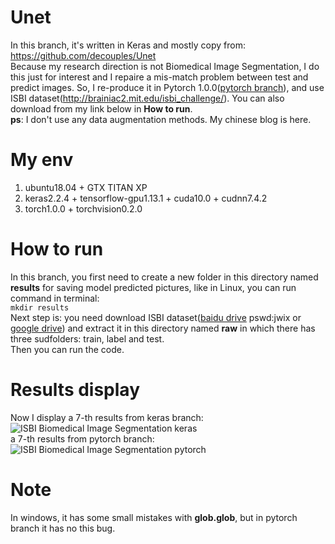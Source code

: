 # Unet
In this branch, it's written in Keras and mostly copy from: https://github.com/decouples/Unet  
Because my research direction is not Biomedical Image Segmentation, I do this just for interest and I repaire a mis-match problem between test and predict images. So, I re-produce it in Pytorch 1.0.0([pytorch branch](https://github.com/laisimiao/Unet/tree/pytorch)), and use ISBI dataset(http://brainiac2.mit.edu/isbi_challenge/). You can also download from my link below in **How to run**.  
**ps**: I don't use any data augmentation methods. My chinese blog is here. 
# My env
1. ubuntu18.04 + GTX TITAN XP  
2. keras2.2.4 + tensorflow-gpu1.13.1 + cuda10.0 + cudnn7.4.2  
3. torch1.0.0 + torchvision0.2.0 

# How to run 
In this branch, you first need to create a new folder in this directory named **results** for saving model predicted pictures, like in Linux, you can run command in terminal:  
```mkdir results```  
Next step is: you need download ISBI dataset([baidu drive](https://pan.baidu.com/s/10jsOj0XXc3A6RqdkT8VYDQ) pswd:jwix or [google drive](https://drive.google.com/open?id=1c20QNqo5earWk4HKe_VGwFdBpY959Mwb)) and extract it in this directory named **raw** in which there has three sudfolders: train, label and test.   
Then you can run the code.
# Results display
Now I display a 7-th results from keras branch: 
![ISBI Biomedical Image Segmentation keras](https://img04.sogoucdn.com/app/a/100520146/3758830f20644cbe7a2cb85fbede43ae)  
a 7-th results from pytorch branch:  
![ISBI Biomedical Image Segmentation pytorch](https://img01.sogoucdn.com/app/a/100520146/db87dd6f8564080358a3125b4bb806ed)  

# Note
In windows, it has some small mistakes with **glob.glob**, but in pytorch branch it has no this bug.
